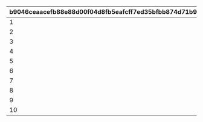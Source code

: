 |b9046ceaacefb88e88d00f04d8fb5eafcff7ed35bfbb874d71b92024b6b91e1a|77f6271980f8fcb8d4f952fd0f70807e0a8cc8254eaf15ef80b305b1c83df1f1|1e856620a095f8c3a5e775033a07a12c94d562404bf56a7b9257eea51bb1352f|7c95d933bbe3c2493475a94c957f73fac00d12cd1c6e8c5fe3fe715bb62f9439|
| --- | --- | --- | --- |
|1|25011|9000|2|
|2|25012|9000|2|
|3|25013|9000|2|
|4|25014|9000|2|
|5|25015|9000|2|
|6|25021|7000|2|
|7|21953|2|2|
|8|140001|100|4|
|9|4104402|1|18|
|10|91002|1000|8|